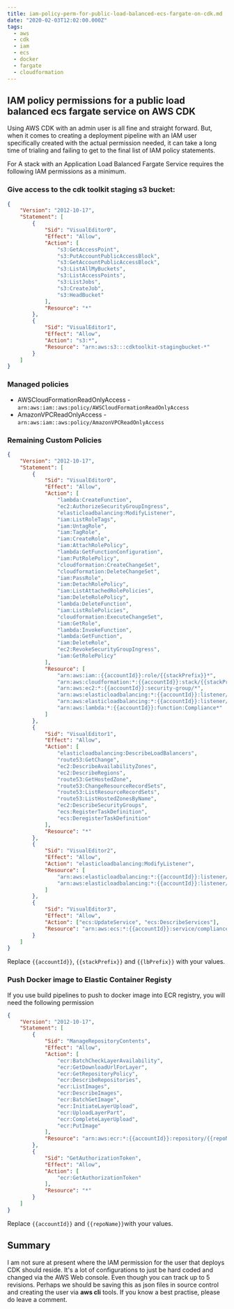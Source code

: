 ```yaml
---
title: iam-policy-perm-for-public-load-balanced-ecs-fargate-on-cdk.md
date: "2020-02-03T12:02:00.000Z"
tags:
  - aws
  - cdk
  - iam
  - ecs
  - docker
  - fargate
  - cloudformation
---
```


## IAM policy permissions for a public load balanced ecs fargate service on AWS CDK

Using AWS CDK with an admin user is all fine and straight forward. But, when it comes to creating a deployment pipeline with an IAM user specifically created with the actual permission needed, it can take a long time of trialing and failing to get to the final list of IAM policy statements.

For A stack with an Application Load Balanced Fargate Service requires the following IAM permissions as a minimum.

### Give access to the cdk toolkit staging s3 bucket:

```json
{
    "Version": "2012-10-17",
    "Statement": [
        {
            "Sid": "VisualEditor0",
            "Effect": "Allow",
            "Action": [
                "s3:GetAccessPoint",
                "s3:PutAccountPublicAccessBlock",
                "s3:GetAccountPublicAccessBlock",
                "s3:ListAllMyBuckets",
                "s3:ListAccessPoints",
                "s3:ListJobs",
                "s3:CreateJob",
                "s3:HeadBucket"
            ],
            "Resource": "*"
        },
        {
            "Sid": "VisualEditor1",
            "Effect": "Allow",
            "Action": "s3:*",
            "Resource": "arn:aws:s3:::cdktoolkit-stagingbucket-*"
        }
    ]
}
```

### Managed policies
- AWSCloudFormationReadOnlyAccess - `arn:aws:iam::aws:policy/AWSCloudFormationReadOnlyAccess`
- AmazonVPCReadOnlyAccess - `arn:aws:iam::aws:policy/AmazonVPCReadOnlyAccess`

### Remaining Custom Policies

```json
{
    "Version": "2012-10-17",
    "Statement": [
        {
            "Sid": "VisualEditor0",
            "Effect": "Allow",
            "Action": [
                "lambda:CreateFunction",
                "ec2:AuthorizeSecurityGroupIngress",
                "elasticloadbalancing:ModifyListener",
                "iam:ListRoleTags",
                "iam:UntagRole",
                "iam:TagRole",
                "iam:CreateRole",
                "iam:AttachRolePolicy",
                "lambda:GetFunctionConfiguration",
                "iam:PutRolePolicy",
                "cloudformation:CreateChangeSet",
                "cloudformation:DeleteChangeSet",
                "iam:PassRole",
                "iam:DetachRolePolicy",
                "iam:ListAttachedRolePolicies",
                "iam:DeleteRolePolicy",
                "lambda:DeleteFunction",
                "iam:ListRolePolicies",
                "cloudformation:ExecuteChangeSet",
                "iam:GetRole",
                "lambda:InvokeFunction",
                "lambda:GetFunction",
                "iam:DeleteRole",
                "ec2:RevokeSecurityGroupIngress",
                "iam:GetRolePolicy"
            ],
            "Resource": [
                "arn:aws:iam::{{accountId}}:role/{{stackPrefix}}*",
                "arn:aws:cloudformation:*:{{accountId}}:stack/{{stackPrefix}}*/*",
                "arn:aws:ec2:*:{{accountId}}:security-group/*",
                "arn:aws:elasticloadbalancing:*:{{accountId}}:listener/app/{{lbPrefix}}*/*/*",
                "arn:aws:elasticloadbalancing:*:{{accountId}}:listener/net/{{lbPrefix}}*/*/*",
                "arn:aws:lambda:*:{{accountId}}:function:Compliance*"
            ]
        },
        {
            "Sid": "VisualEditor1",
            "Effect": "Allow",
            "Action": [
                "elasticloadbalancing:DescribeLoadBalancers",
                "route53:GetChange",
                "ec2:DescribeAvailabilityZones",
                "ec2:DescribeRegions",
                "route53:GetHostedZone",
                "route53:ChangeResourceRecordSets",
                "route53:ListResourceRecordSets",
                "route53:ListHostedZonesByName",
                "ec2:DescribeSecurityGroups",
                "ecs:RegisterTaskDefinition",
                "ecs:DeregisterTaskDefinition"
            ],
            "Resource": "*"
        },
        {
            "Sid": "VisualEditor2",
            "Effect": "Allow",
            "Action": "elasticloadbalancing:ModifyListener",
            "Resource": [
                "arn:aws:elasticloadbalancing:*:{{accountId}}:listener/app/{{lbPrefix}}*/*/*",
                "arn:aws:elasticloadbalancing:*:{{accountId}}:listener/net/{{lbPrefix}}*/*/*"
            ]
        },
        {
            "Sid": "VisualEditor3",
            "Effect": "Allow",
            "Action": ["ecs:UpdateService", "ecs:DescribeServices"],
            "Resource": "arn:aws:ecs:*:{{accountId}}:service/compliance-*/ComplianceApiStack-*"
        }
    ]
}
```

Replace `{{accountId}}`, `{{stackPrefix}}` and `{{lbPrefix}}` with your values.

### Push Docker image to Elastic Container Registy

If you use build pipelines to push to docker image into ECR registry, you will need the following permission
```json
{
    "Version": "2012-10-17",
    "Statement": [
        {
            "Sid": "ManageRepositoryContents",
            "Effect": "Allow",
            "Action": [
                "ecr:BatchCheckLayerAvailability",
                "ecr:GetDownloadUrlForLayer",
                "ecr:GetRepositoryPolicy",
                "ecr:DescribeRepositories",
                "ecr:ListImages",
                "ecr:DescribeImages",
                "ecr:BatchGetImage",
                "ecr:InitiateLayerUpload",
                "ecr:UploadLayerPart",
                "ecr:CompleteLayerUpload",
                "ecr:PutImage"
            ],
            "Resource": "arn:aws:ecr:*:{{accountId}}:repository/{{repoName}}"
        },
        {
            "Sid": "GetAuthorizationToken",
            "Effect": "Allow",
            "Action": [
                "ecr:GetAuthorizationToken"
            ],
            "Resource": "*"
        }
    ]
}
```

Replace `{{accountId}}` and `{{repoName}}`with your values.

## Summary
I am not sure at present where the IAM permission for the user that deploys CDK should reside. It's a lot of configurations to just be hard coded and changed via the AWS Web console. Even though you can track up to 5 revisions. Perhaps we should be saving this as json files in source control and creating the user via **aws cli** tools. If you know a best practise, please do leave a comment.
